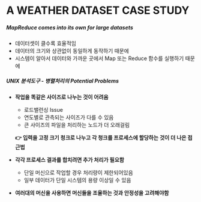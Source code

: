 # A WEATHER DATASET CASE STUDY



##### MapReduce comes into its own for large datasets

- 데이터셋이 클수록 효율적임
- 데이터의 크기와 상관없이 동일하게 동작하기 때문에
- 시스템이 알아서 데이터와 가까운 곳에서 Map 또는 Reduce 함수를 실행하기 때문에



##### UNIX 분석도구 - 병렬처리의 Potential Problems

- **작업을 똑같은 사이즈로 나누는 것이 어려움**

  - 로드밸런싱 Issue
  - 연도별로 관측되는 사이즈가 다를 수 있음
  - 큰 사이즈의 파일을 처리하는 노드가 더 오래걸림

  **:point_right: 입력을 고정 크기 청크로 나누고 각 청크를 프로세스에 할당하는 것이 더 나은 접근법**



- **각각 프로세스 결과를 합치려면 추가 처리가 필요함**
  - 단일 머신으로 작업할 경우 처리량이 제한되어있음
  - 일부 데이터가 단일 시스템의 용량 이상일 수 있음



- **여러대의 머신을 사용하면 머신들을 조율하는 것과 안정성을 고려해야함**

